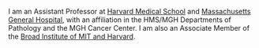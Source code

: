 I am an Assistant Professor at [Harvard Medical School](https://hms.harvard.edu/) and [Massachusetts General Hospital](https://www.massgeneral.org/research/about/overview-of-the-research-institute), with an affiliation in the HMS/MGH Departments of Pathology and the MGH Cancer Center. I am also an Associate Member of the [Broad Institute of MIT and Harvard](https://www.broadinstitute.org/).